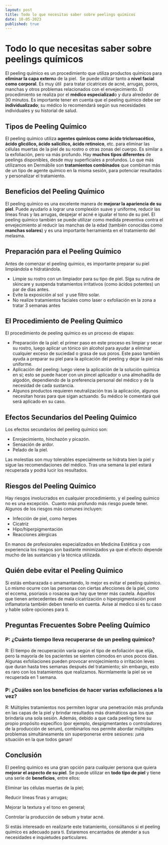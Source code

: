 ```yaml
---
layout: post
title: Todo lo que necesitas saber sobre peelings químicos
date: 10-05-2023
published: true
---
```

# **Todo lo que necesitas saber sobre peelings químicos**

El peeling químico es un procedimiento que utiliza productos químicos para **eliminar la capa extern**a de la piel.  Se puede utilizar tanto a **nivel facial como corporal**. Es muy útil  para tratar cicatrices de acné, arrugas, poros, manchas y otros problemas relacionados con el envejecimiento. El procedimiento se realiza por el **médico especializad**o y dura alrededor de 30 minutos. Es importante tener en cuenta que el peeling químico debe ser **individualizado**; su médico lo recomendará según sus necesidades individuales y su historial de salud.

## **Tipos de Peeling Químico**

El peeling químico utiliza **agentes químicos como ácido tricloroacético, ácido glicólico, ácido salícilico, ácido retinoico**, etc. para eliminar las células muertas de la piel de su rostro o otras zonas del cuerpo. Es similar a la exfoliación, pero va más profundo. Hay **muchos tipos diferentes** de peelings disponibles, desde muy superficiales a profundos. Lo que más utilizamos en Dermábile son **tratamientos combinados** que combinan más de un tipo de agente químico en la misma sesión, para potenciar resultados y personalizar el tratamiento. 

## **Beneficios del Peeling Químico**

El peeling químico es una excelente manera de **mejorar la apariencia de su piel**. Puede ayudarlo a lograr una complexión suave y uniforme, reducir las líneas finas y las arrugas, despejar el acné e igualar el tono de su piel. El peeling químico también se puede utilizar como medida preventiva contra el envejecimiento al reducir las manchas de la edad (también conocidas como **manchas solares**) y es una importante herramienta en el tratamiento del melasma.

## **Preparación para el Peeling Químico**

Antes de comenzar el peeling químico, es importante preparar su piel limpiándola e hidratándola.

* Limpie su rostro con un limpiador para su tipo de piel. Siga su rutina de skincare y suspenda tratamientos irritativos (como ácidos potentes) un par de dias antes. 
* Evite la exposición al sol  y use filtro solar.  
* No realize tratamientos faciales como laser o exfoliación en la zona a tratar 3 semanas antes

## **El Procedimiento de Peeling Químico**

El procedimiento de peeling químico es un proceso de etapas:

* Preparación de la piel: el primer paso en este proceso es limpiar y secar su rostro, luego aplicar un tónico sin alcohol para ayudar a eliminar cualquier exceso de suciedad o grasa de sus poros. Este paso también ayuda a preparar su piel para la aplicación del peeling y dejar la piel más uniforme.
* Aplicación del peeling: luego viene la aplicación de la solución química en sí; esto se puede hacer con un pincel aplicador o una almohadilla de algodón, dependiendo de la preferencia personal del médico y de la necesidad de cada sustancia. 
* Algunos productos requieren neutralización tras la aplicación, algunos necesitan horas para que sigan actuando. Su médico le comentará qué será aplicado en su caso.

## **Efectos Secundarios del Peeling Químico**

Los efectos secundarios del peeling químico son:

* Enrojecimiento, hinchazón y picazón. 
* Sensación de ardor.
* Pelado de la piel.

Las molestias son muy tolerables especialmente se hidrata bien la piel y sigue las recomendaciones del médico. Tras una semana la piel estará recuperada y podrá lucir los resultados. 

## **Riesgos del Peeling Químico**

Hay riesgos involucrados en cualquier procedimiento, y el peeling químico no es una excepción.  Cuanto más profundo más riesgo puede tener. Algunos de los riesgos más comunes incluyen:

* Infección de piel, como herpes
* Cicatriz
* Hipo/hiperpigmentación
* Reacciones alérgicas

En manos de profesionales especializados en Medicina Estética y con experiencia los riesgos son bastante minimizados ya que el efecto depende mucho de las sustancias y la técnica utilizada. 

## Quién debe evitar el Peeling Químico

Si estás embarazada o amamantando, lo mejor es evitar el peeling químico. Lo mismo ocurre con las personas con ciertas afecciones de la piel, como el eccema, psoriasis o rosacea que hay que tener más cautela. Aquellos que tienen antecedentes de mala cicatrización o hiperpigmentación post inflamatoria también deben tenerlo en cuenta. Avise al medico si es tu caso y hable sobre opciones para ti.

## Preguntas Frecuentes Sobre Peeling Químico

### P: ¿Cuánto tiempo lleva recuperarse de un peeling químico?

R: El tiempo de recuperación varía según el tipo de exfoliación que elija, pero la mayoría de los pacientes se sienten cómodos en unos pocos días. Algunas exfoliaciones pueden provocar enrojecimiento o irritación leves que duran hasta tres semanas después del tratamiento; sin embargo, esto es raro con los tratamientos que realizamos. Normlamente la piel se ve recuperada en 1 semana.

### P: ¿Cuáles son los beneficios de hacer varias exfoliaciones a la vez?

R: Múltiples tratamientos nos permiten lograr una penetración más profunda en las capas de la piel y brindar resultados más dramáticos que los que brindaría una sola sesión. Además, debido a que cada peeling tiene su propio propósito específico (por ejemplo, despigmentantes o controladores de la producción de serum), combinarlos nos permite abordar múltiples problemas simultáneamente sin superponerse entre sesiones: ¡una situación en la que todos ganan!

## Conclusión

El peeling químico es una gran opción para cualquier persona que quiera **mejorar el aspecto de su piel**. Se puede utilizar en **todo tipo de piel** y tiene una serie de **beneficios**, entre ellos:

Eliminar las células muertas de la piel;

Reducir líneas finas y arrugas;

Mejorar la textura y el tono en general;

Controlar la producción de sebum y tratar acné. 

Si estás interesado en realizarte este tratamiento, consúltanos si el peeling químico es adecuado para ti. Estaremos encantados de atender a sus necesidades e inquietudes particulares.